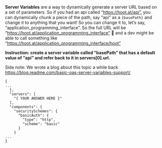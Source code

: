 **Server Variables** are a way to dynamically generate a server URL based on a set of parameters. So if you had an api called “https://hoot.at/api”, you can dynamically chunk a piece of the path, say “api” as a `{basePath}` and change it to anything that you want! So you can change it to, let’s say, “application_programming_interface”. So the full URL will be “https://hoot.at/application_programming_interface” 😬 and a dev might be able to call something  like “https://hoot.at/application_programming_interface/hoot”

**Instruction: create a server variable called “basePath” that has a default value of “api” and refer back to it in servers[0].url.**

Side note: We wrote a blog about this topic a while back https://blog.readme.com/basic-oas-server-variables-support/

```
{
...
  },
  "servers": [
    "{ YOUR ANSWER HERE }"
  ],
  "components": {
    "securitySchemes": {
      "basicAuth": {
        "type": "http",
        "scheme": "basic"
      }
    }
...
}
```